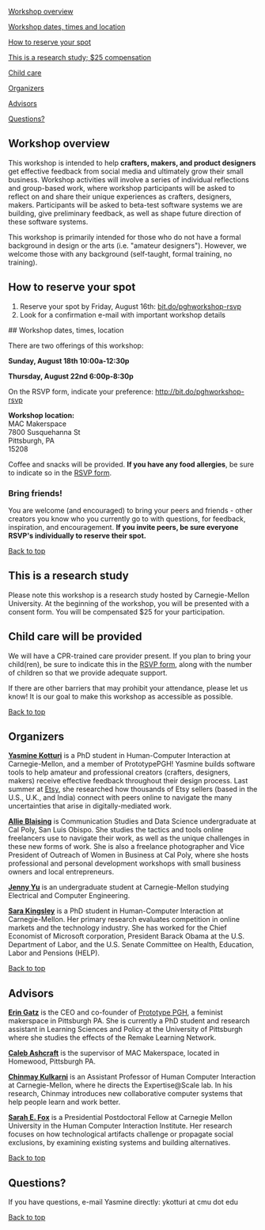 <div id="top"></div> 

<a href="#info">Workshop overview</a>  

<a href="#date">Workshop dates, times and location</a>  

<a href="#participants">How to reserve your spot</a>  

<a href="#study">This is a research study; $25 compensation</a>  

<a href="#child">Child care</a> 

<a href="#organizers">Organizers</a> 

<a href="#advisors">Advisors</a> 

<a href="#questions">Questions?</a>  


<div id="info"></div>

## Workshop overview

This workshop is intended to help **crafters, makers, and product designers** get effective feedback from social media and ultimately grow their small business. Workshop activities will involve a series of individual reflections and group-based work, where workshop participants will be asked to reflect on and share their unique experiences as crafters, designers, makers. Participants will be asked to beta-test software systems we are building, give preliminary feedback, as well as shape future direction of these software systems. 

This workshop is primarily intended for those who do not have a formal background in design or the arts (i.e. "amateur designers"). However, we welcome those with any background (self-taught, formal training, no training). 

<div id="participants"></div>

## How to reserve your spot
1. Reserve your spot by Friday, August 16th: <a href="http://bit.do/pghworkshop-rsvp" target="_blank">bit.do/pghworkshop-rsvp</a>
2. Look for a confirmation e-mail with important workshop details 


<div id="date"></div>
## Workshop dates, times, location

There are two offerings of this workshop:

**Sunday, August 18th 10:00a-12:30p**

**Thursday, August 22nd 6:00p-8:30p**

On the RSVP form, indicate your preference: <a href="http://bit.do/pghworkshop-rsvp" target="_blank">http://bit.do/pghworkshop-rsvp</a>

**Workshop location:**  
MAC Makerspace  
7800 Susquehanna St  
Pittsburgh, PA  
15208  

Coffee and snacks will be provided. **If you have any food allergies**, be sure to indicate so in the <a href="http://bit.do/pghworkshop-rsvp" target="_blank">RSVP form</a>.

### Bring friends!

You are welcome (and encouraged) to bring your peers and friends - other creators you know who you currently go to with questions, for feedback, inspiration, and encouragement. **If you invite peers, be sure everyone RSVP's individually to reserve their spot.** 

<a href="#top">Back to top</a> 
<div id="study"></div>

## This is a research study

Please note this workshop is a research study hosted by Carnegie-Mellon University. At the beginning of the workshop, you will be presented with a consent form. You will be compensated $25 for your participation. 


<div id="child"></div>

## Child care will be provided
We will have a CPR-trained care provider present. If you plan to bring your child(ren), be sure to indicate this in the <a href="http://bit.do/pghworkshop-rsvp" target="_blank">RSVP form</a>, along with the number of children so that we provide adequate support.

If there are other barriers that may prohibit your attendance, please let us know! It is our goal to make this workshop as accessible as possible.

<a href="#top">Back to top</a> 

<div id ="organizers"></div>

## Organizers


**<a href="https://scholar.google.com/citations?user=Q6Ju9MwAAAAJ&hl=en" target="_blank">Yasmine Kotturi</a>** is a PhD student in Human-Computer Interaction at Carnegie-Mellon, and a member of PrototypePGH! Yasmine builds software tools to help amateur and professional creators (crafters, designers, makers) receive effective feedback throughout their design process. Last summer at <a href="https://www.etsy.com" target="_blank">Etsy</a>, she researched how thousands of Etsy sellers (based in the U.S., U.K., and India) connect with peers online to navigate the many uncertainties that arise in digitally-mediated work.   

**<a href="http://allieblaising.com/">Allie Blaising</a>** is Communication Studies and Data Science undergraduate at Cal Poly, San Luis Obispo. She studies the tactics and tools online freelancers use to navigate their work, as well as the unique challenges in these new forms of work. She is also a freelance photographer and Vice President of Outreach of Women in Business at Cal Poly, where she hosts professional and personal development workshops with small business owners and local entrepreneurs. 

**<a href="">Jenny Yu</a>** is an undergraduate student at Carnegie-Mellon studying Electrical and Computer Engineering. 

**<a href="https://sarakingsley.github.io/" target="_blank">Sara Kingsley</a>** is a PhD student in Human-Computer Interaction at Carnegie-Mellon. Her primary research evaluates competition in online markets and the technology industry. She has worked for the Chief Economist of Microsoft corporation, President Barack Obama at the U.S. Department of Labor, and the U.S. Senate Committee on Health, Education, Labor and Pensions (HELP).



<a href="#top">Back to top</a> 
<div id ="advisors"></div>

## Advisors

**<a href="http://www.eringatz.com/" target="_blank">Erin Gatz</a>** is the CEO and co-founder of <a href="https://prototypepgh.com/" target="_blank">Prototype PGH</a>, a feminist makerspace in Pittsburgh PA. She is currently a PhD student and research assistant in Learning Sciences and Policy at the University of Pittsburgh where she studies the effects of the Remake Learning Network.

**<a href="">Caleb Ashcraft</a>** is the supervisor of MAC Makerspace, located in Homewood, Pittsburgh PA. 

**<a href="http://www.cs.cmu.edu/~chinmayk/" target="_blank">Chinmay Kulkarni</a>** is an Assistant Professor of Human Computer Interaction at Carnegie-Mellon, where he directs the Expertise@Scale lab. In his research, Chinmay introduces new collaborative computer systems that help people learn and work better.

**<a href="https://www.sarahfox.info/" target="_blank">Sarah E. Fox</a>** is a Presidential Postdoctoral Fellow at Carnegie Mellon University in the Human Computer Interaction Institute. Her research focuses on how technological artifacts challenge or propagate social exclusions, by examining existing systems and building alternatives.

<a href="#top">Back to top</a> 
<div id="question"></div>

  
## Questions?

If you have questions, e-mail Yasmine directly: ykotturi at cmu dot edu
  

  
<a href="#top">Back to top</a> 
